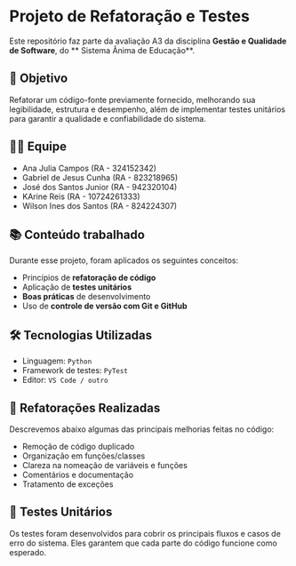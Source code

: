# Projeto de Refatoração e Testes

Este repositório faz parte da avaliação A3 da disciplina **Gestão e Qualidade de Software**, do ** Sistema Ânima de Educação**.

## 📌 Objetivo

Refatorar um código-fonte previamente fornecido, melhorando sua legibilidade, estrutura e desempenho, além de implementar testes unitários para garantir a qualidade e confiabilidade do sistema.

## 👨‍💻 Equipe

- Ana Julia Campos (RA - 324152342)
- Gabriel de Jesus Cunha (RA - 823218965)
- José dos Santos Junior (RA - 942320104)
- KArine Reis (RA - 10724261333)
- Wilson Ines dos Santos (RA - 824224307)

## 📚 Conteúdo trabalhado

Durante esse projeto, foram aplicados os seguintes conceitos:

- Princípios de **refatoração de código**
- Aplicação de **testes unitários**
- **Boas práticas** de desenvolvimento
- Uso de **controle de versão com Git e GitHub**

## 🛠️ Tecnologias Utilizadas

- Linguagem: `Python`
- Framework de testes: `PyTest`
- Editor: `VS Code / outro `

## 🔧 Refatorações Realizadas

Descrevemos abaixo algumas das principais melhorias feitas no código:

- Remoção de código duplicado
- Organização em funções/classes
- Clareza na nomeação de variáveis e funções
- Comentários e documentação
- Tratamento de exceções

## 🧪 Testes Unitários

Os testes foram desenvolvidos para cobrir os principais fluxos e casos de erro do sistema. Eles garantem que cada parte do código funcione como esperado.


